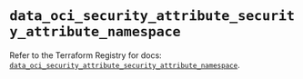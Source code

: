 # `data_oci_security_attribute_security_attribute_namespace`

Refer to the Terraform Registry for docs: [`data_oci_security_attribute_security_attribute_namespace`](https://registry.terraform.io/providers/oracle/oci/7.19.0/docs/data-sources/security_attribute_security_attribute_namespace).
